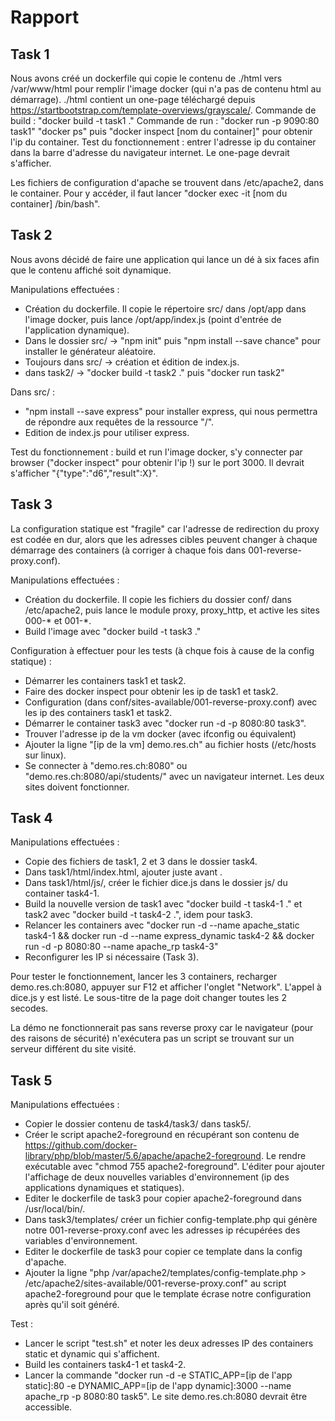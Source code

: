 # Rapport
## Task 1
Nous avons créé un dockerfile qui copie le contenu de ./html vers /var/www/html pour remplir l'image docker (qui n'a pas de contenu html au démarrage). ./html contient un one-page téléchargé depuis https://startbootstrap.com/template-overviews/grayscale/.
Commande de build : "docker build -t task1 ."
Commande de run : "docker run -p 9090:80 task1"
"docker ps" puis "docker inspect [nom du container]" pour obtenir l'ip du container.
Test du fonctionnement : entrer l'adresse ip du container dans la barre d'adresse du navigateur internet. Le one-page devrait s'afficher.

Les fichiers de configuration d'apache se trouvent dans /etc/apache2, dans le container. Pour y accéder, il faut lancer "docker exec -it [nom du container] /bin/bash".

## Task 2
Nous avons décidé de faire une application qui lance un dé à six faces afin que le contenu affiché soit dynamique.

Manipulations effectuées :
- Création du dockerfile. Il copie le répertoire src/ dans /opt/app dans l'image docker, puis lance /opt/app/index.js (point d'entrée de l'application dynamique).
- Dans le dossier src/ -> "npm init" puis "npm install --save chance" pour installer le générateur aléatoire.
- Toujours dans src/ -> création et édition de index.js.
- dans task2/ -> "docker build -t task2 ." puis "docker run task2"

Dans src/ :
- "npm install --save express" pour installer express, qui nous permettra de répondre aux requêtes de la ressource "/".
- Edition de index.js pour utiliser express.

Test du fonctionnement : build et run l'image docker, s'y connecter par browser ("docker inspect" pour obtenir l'ip !) sur le port 3000. Il devrait s'afficher "{"type":"d6","result":X}".

## Task 3
La configuration statique est "fragile" car l'adresse de redirection du proxy est codée en dur, alors que les adresses cibles peuvent changer à chaque démarrage des containers (à corriger à chaque fois dans 001-reverse-proxy.conf).

Manipulations effectuées :
- Création du dockerfile. Il copie les fichiers du dossier conf/ dans /etc/apache2, puis lance le module proxy, proxy_http, et active les sites 000-\* et 001-\*.
- Build l'image avec "docker build -t task3 ."

Configuration à effectuer pour les tests (à chque fois à cause de la config statique) :
- Démarrer les containers task1 et task2.
- Faire des docker inspect pour obtenir les ip de task1 et task2.
- Configuration (dans conf/sites-available/001-reverse-proxy.conf) avec les ip des containers task1 et task2.
- Démarrer le container task3 avec "docker run -d -p 8080:80 task3".
- Trouver l'adresse ip de la vm docker (avec ifconfig ou équivalent)
- Ajouter la ligne "[ip de la vm] demo.res.ch" au fichier hosts (/etc/hosts sur linux).
- Se connecter à "demo.res.ch:8080" ou "demo.res.ch:8080/api/students/" avec un navigateur internet. Les deux sites doivent fonctionner.

## Task 4
Manipulations effectuées :
- Copie des fichiers de task1, 2 et 3 dans le dossier task4.
- Dans task1/html/index.html, ajouter <script src="js/dice.js"></script> juste avant </body>.
- Dans task1/html/js/, créer le fichier dice.js dans le dossier js/ du container task4-1.
- Build la nouvelle version de task1 avec "docker build -t task4-1 ." et task2 avec "docker build -t task4-2 .", idem pour task3.
- Relancer les containers avec "docker run -d --name apache_static task4-1 && docker run -d --name express_dynamic task4-2 && docker run -d -p 8080:80 --name apache_rp task4-3"
- Reconfigurer les IP si nécessaire (Task 3).

Pour tester le fonctionnement, lancer les 3 containers, recharger demo.res.ch:8080, appuyer sur F12 et afficher l'onglet "Network". L'appel à dice.js y est listé. Le sous-titre de la page doit changer toutes les 2 secodes.

La démo ne fonctionnerait pas sans reverse proxy car le navigateur (pour des raisons de sécurité) n'exécutera pas un script se trouvant sur un serveur différent du site visité.

## Task 5
Manipulations effectuées :
- Copier le dossier contenu de task4/task3/ dans task5/.
- Créer le script apache2-foreground en récupérant son contenu de https://github.com/docker-library/php/blob/master/5.6/apache/apache2-foreground. Le rendre exécutable avec "chmod 755 apache2-foreground". L'éditer pour ajouter l'affichage de deux nouvelles variables d'environnement (ip des applications dynamiques et statiques).
- Editer le dockerfile de task3 pour copier apache2-foreground dans /usr/local/bin/.
- Dans task3/templates/ créer un fichier config-template.php qui génère notre 001-reverse-proxy.conf avec les adresses ip récupérées des variables d'environnement.
- Editer le dockerfile de task3 pour copier ce template dans la config d'apache.
- Ajouter la ligne "php /var/apache2/templates/config-template.php > /etc/apache2/sites-available/001-reverse-proxy.conf" au script apache2-foreground pour que le template écrase notre configuration après qu'il soit généré.

Test :
- Lancer le script "test.sh" et noter les deux adresses IP des containers static et dynamic qui s'affichent.
- Build les containers task4-1 et task4-2.
- Lancer la commande "docker run -d -e STATIC_APP=[ip de l'app static]:80 -e DYNAMIC_APP=[ip de l'app dynamic]:3000 --name apache_rp -p 8080:80 task5". Le site demo.res.ch:8080 devrait être accessible.
